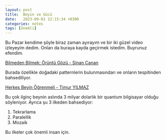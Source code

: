 ```yaml
---
layout: post
title:  Beyin ve Gücü  
date:   2023-09-01 12:15:34 +0300
categories: notes
tags: [önemli]
---
```


Bu Pazar kendime şöyle biraz zaman ayırayım ve bir iki güzel video izleyeyim dedim. Onları da buraya kayda geçirmek istedim. Buyrunuz efendim.

[Bilmeden Bilmek: Örüntü Gözü - Sinan Canan][def]

[def]: https://www.youtube.com/watch?v=FXacisuNiS4

Burada özellikle doğadaki patternlerin bulunmasından ve onların tespitinden bahsediliyor.

[Herkes Beyin Öğrenmeli - Timur YILMAZ][def]

[def]: https://www.youtube.com/watch?v=WPyitTO_glg

Bu çok ilginç beynin aslında 3 milyar dolarlık bir quantum bilgisayar olduğu söyleniyor. 
Ayrıca şu 3 ilkeden bahsediyor:
1. Tekrarlama
2. Paralellik
3. Mozaik

Bu ilkeler çok önemli insan için.